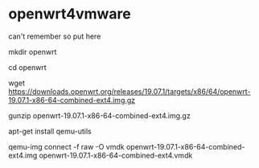 # openwrt4vmware
can't remember so put here




mkdir openwrt

cd openwrt

wget https://downloads.openwrt.org/releases/19.07.1/targets/x86/64/openwrt-19.07.1-x86-64-combined-ext4.img.gz

gunzip openwrt-19.07.1-x86-64-combined-ext4.img.gz

apt-get install qemu-utils

qemu-img connect -f raw -O vmdk openwrt-19.07.1-x86-64-combined-ext4.img openwrt-19.07.1-x86-64-combined-ext4.vmdk
